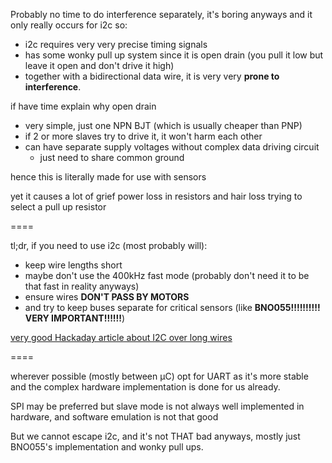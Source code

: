 <section markdown=1 data-transition="slide">

Probably no time to do interference separately, it's boring anyways and it only
really occurs for i2c so:

- i2c requires very very precise timing signals
- has some wonky pull up system since it is open drain (you pull it low but
  leave it open and don't drive it high)
- together with a bidirectional data wire, it is very very **prone to
  interference**.

<aside class="notes" markdown=1>

if have time explain why open drain

- very simple, just one NPN BJT (which is usually cheaper than PNP)
- if 2 or more slaves try to drive it, it won't harm each other
- can have separate supply voltages without complex data driving circuit
  - just need to share common ground

hence this is literally made for use with sensors

yet it causes a lot of grief power loss in resistors and hair loss trying to
select a pull up resistor

</aside>

====

tl;dr, if you need to use i2c (most probably will):

- keep wire lengths short
- maybe don't use the 400kHz fast mode (probably don't need it to be that fast
  in reality anyways)
- ensure wires **DON'T PASS BY MOTORS**
- and try to keep buses separate for critical sensors (like **BNO055!!!!!!!!!!
  VERY IMPORTANT!!!!!!**)

[very good Hackaday article about I2C over long wires](https://hackaday.com/2017/02/08/taking-the-leap-off-board-an-introduction-to-i2c-over-long-wires/)

====

wherever possible (mostly between µC) opt for UART as it's more stable and the
complex hardware implementation is done for us already.

SPI may be preferred but slave mode is not always well implemented in hardware,
and software emulation is not that good

But we cannot escape i2c, and it's not THAT bad anyways, mostly just BNO055's
implementation and wonky pull ups.

</section>
